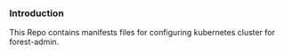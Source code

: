 
### Introduction

This Repo contains manifests files for configuring kubernetes cluster for forest-admin.